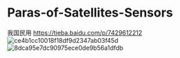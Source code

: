 # Paras-of-Satellites-Sensors

我国民用 https://tieba.baidu.com/p/7429612212
![ce4b1cc10018f18df9d2347ab03f45d](https://user-images.githubusercontent.com/58834973/193494985-3693234e-7379-4fd4-bc2f-74640628a621.jpg)
![8dca95e7dc90975ece0de9b56a1dfdb](https://user-images.githubusercontent.com/58834973/193494988-4e174a5b-7966-49ce-a486-ba6ca269014f.jpg)
